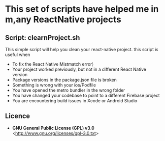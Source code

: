 # This set of scripts have helped me in m,any ReactNative projects

## Script: clearnProject.sh  

This simple script will help you clean your react-native project. this script is useful when 
  * To fix the React Native Mistmatch error)
  * Your project worked previously, but not in a different React Native version
  * Package versions in the package.json file is broken
  * Something is wrong with your ios/Podfile
  * You have opened the metro bundler in the wrong folder
  * You have changed your codebase to point to a different Firebase project
  * You are encountering build issues in Xcode or Android Studio

## Licence
 * **GNU General Public License (GPL) v3.0**  &lt;<http://www.gnu.org/licenses/gpl-3.0.txt>&gt;
